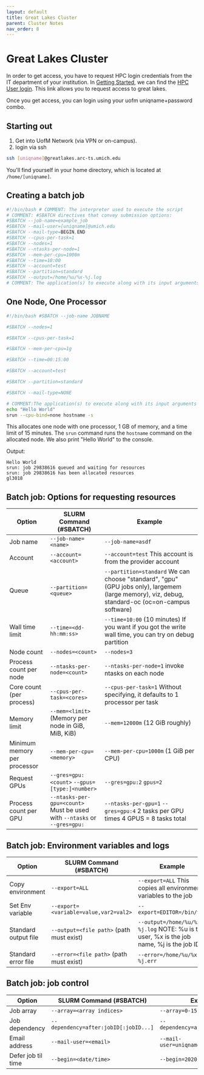 ```yaml
---
layout: default
title: Great Lakes Cluster
parent: Cluster Notes
nav_order: 8
---
```


# Great Lakes Cluster

In order to get access, you have to request HPC login credentials from the IT department of your institution. In [Getting Started](https://its.umich.edu/advanced-research-computing/high-performance-computing/great-lakes/getting-started), we can find the [HPC User login](https://its.umich.edu/advanced-research-computing/high-performance-computing/login). This link allows you to request access to great lakes.

Once you get access, you can login using your uofm uniqname+password combo.

## Starting out

1. Get into UofM Network (via VPN or on-campus).
2. login via ssh

```bash
ssh [uniqname]@greatlakes.arc-ts.umich.edu
```

You'll find yourself in your home directory, which is located at `/home/[uniqname]`.

## Creating a batch job

```bash
#!/bin/bash # COMMENT: The interpreter used to execute the script
# COMMENT: #SBATCH directives that convey submission options:
#SBATCH --job-name=example_job
#SBATCH --mail-user=[uniqname]@umich.edu
#SBATCH --mail-type=BEGIN,END
#SBATCH --cpus-per-task=1
#SBATCH --nodes=1
#SBATCH --ntasks-per-node=1
#SBATCH --mem-per-cpu=1000m
#SBATCH --time=10:00
#SBATCH --account=test
#SBATCH --partition=standard
#SBATCH --output=/home/%u/%x-%j.log
# COMMENT: The application(s) to execute along with its input arguments and options: <insert commands here>
```

## One Node, One Processor

```bash
#!/bin/bash #SBATCH --job-name JOBNAME

#SBATCH --nodes=1

#SBATCH --cpus-per-task=1

#SBATCH --mem-per-cpu=1g

#SBATCH --time=00:15:00

#SBATCH --account=test

#SBATCH --partition=standard

#SBATCH --mail-type=NONE

# COMMENT:The application(s) to execute along with its input arguments and options:
echo "Hello World"
srun --cpu-bind=none hostname -s
```

This allocates one node with one processor, 1 GB of memory, and a time limit of 15 minutes. The `srun` command runs the `hostname` command on the allocated node. We also print "Hello World" to the console.

Output:
```console
Hello World
srun: job 29838616 queued and waiting for resources
srun: job 29838616 has been allocated resources
gl3018
```

## Batch job: Options for requesting resources

| Option | SLURM Command (#SBATCH) | Example |
| ------ | ----------------------- | ------- |
| Job name | `--job-name=<name>` | `--job-name=asdf` |
| Account | `--account=<account>` | `--account=test` This account is from the provider account  |
| Queue | `--partition=<queue>` | `--partition=standard` We can choose "standard", "gpu" (GPU jobs only), largemem (large memory), viz, debug, standard-oc (oc=on-campus software) |
| Wall time limit | `--time=<dd-hh:mm:ss>` | `--time=10:00` (10 minutes) If you want if you got the write wall time, you can try on debug partition |
| Node count | `--nodes=<count>` | `--nodes=3` |
| Process count per node | `--ntasks-per-node=<count>` | `--ntasks-per-node=1` invoke ntasks on each node |
| Core count (per process) | `--cpus-per-task=<cores>` | `--cpus-per-task=1` Without specifying, it defaults to 1 processor per task |
| Memory limit | `--mem=<limit>` (Memory per node in GiB, MiB, KiB) | `--mem=12000m` (12 GiB roughly) |
| Minimum memory per processor | `--mem-per-cpu=<memory>` | `--mem-per-cpu=1000m` (1 GiB per CPU) |
| Request GPUs | `--gres=gpu:<count>` `--gpus=[type:]<number>` | `--gres=gpu:2` `gpus=2` |
| Process count per GPU | `--ntasks-per-gpu=<count>` Must be used with `--ntasks` or `--gres=gpu:` | `--ntasks-per-gpu=1` `--gres=gpu:4` 2 tasks per GPU times 4 GPUS = 8 tasks total |

## Batch job: Environment variables and logs

| Option | SLURM Command (#SBATCH) | Example |
| ------ | ----------------------- | ------- |
| Copy environment | `--export=ALL` | `--export=ALL` This copies all environment variables to the job |
| Set Env variable | `--export=<variable=value,var2=val2>` | `--export=EDITOR=/bin/vim` |
| Standard output file | `--output=<file path>` (path must exist) | `--output=/home/%u/%x-%j.log` NOTE: %u is the user, %x is the job name, %j is the job ID |
| Standard error file | `--error=<file path>` (path must exist) | `--error=/home/%u/%x-%j.err` |


## Batch job: job control

| Option | SLURM Command (#SBATCH) | Example |
| ------ | ----------------------- | ------- |
| Job array | `--array=<array indices>` | `--array=0-15` |
| Job dependency | `--dependency=after:jobID[:jobID...]` | `--dependency=after:1234[:1233]` |
| Email address | `--mail-user=<email>` | `--mail-user=uniqname@umich.edu` |
| Defer job til time | `--begin=<date/time>` | `--begin=2020-12-25T12:30:00` |

